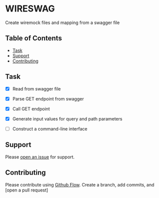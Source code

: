 # WIRESWAG

Create wiremock files and mapping from a swagger file

## Table of Contents

- [Task](#task)
- [Support](#support)
- [Contributing](#contributing)

## Task

- [x] Read from swagger file
- [x] Parse GET endpoint from swagger
- [x] Call GET endpoint
- [x] Generate input values for query and path parameters
- [ ] Construct a command-line interface


## Support

Please [open an issue](https://github.com/nadzir/swagger-wiremock-node-codegen/issues) for support.

## Contributing

Please contribute using [Github Flow](https://guides.github.com/introduction/flow/).
Create a branch, add commits, and [open a pull request]